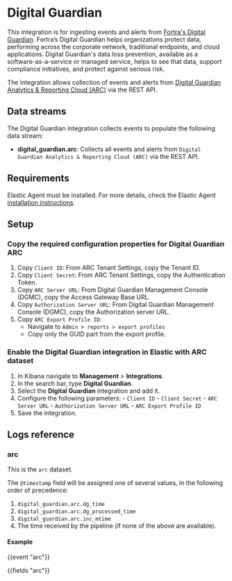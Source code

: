 # Digital Guardian

This integration is for ingesting events and alerts from [Fortra's Digital Guardian](https://www.digitalguardian.com/). Fortra’s Digital Guardian helps organizations protect data, performing across the corporate network, traditional endpoints, and cloud applications. Digital Guardian's data loss prevention, available as a software-as-a-service or managed service, helps to see that data, support compliance initiatives, and protect against serious risk. 

The integration allows collection of events and alerts from [Digital Guardian Analytics & Reporting Cloud (ARC)](https://www.digitalguardian.com/blog/new-dawn-dlp-digital-guardian-releases-its-analytics-reporting-cloud-arc) via the REST API.

## Data streams

The Digital Guardian integration collects events to populate the following data stream:

- **digital_guardian.arc**: Collects all events and alerts from `Digital Guardian Analytics & Reporting Cloud (ARC)` via the REST API.

## Requirements

Elastic Agent must be installed. For more details, check the Elastic Agent [installation instructions](docs-content://reference/fleet/install-elastic-agents.md).

## Setup

### Copy the required configuration properties for Digital Guardian ARC 

1. Copy `Client ID`: From ARC Tenant Settings, copy the Tenant ID.
2. Copy `Client Secret`: From ARC Tenant Settings, copy the Authentication Token.
3. Copy `ARC Server URL`: From Digital Guardian Management Console (DGMC), copy the Access Gateway Base URL.
4. Copy `Authorization Server URL`: From Digital Guardian Management Console (DGMC), copy the Authorization server URL.
5. Copy `ARC Export Profile ID`: 
    - Navigate to `Admin > reports > export profiles`
    - Copy only the GUID part from the export profile.

### Enable the Digital Guardian integration in Elastic with ARC dataset

1. In Kibana navigate to **Management** > **Integrations**.
2. In the search bar, type **Digital Guardian**.
3. Select the **Digital Guardian** integration and add it.
4. Configure the following parameters:
        - `Client ID`
        - `Client Secret`
        - `ARC Server URL`
        - `Authorization Server URL`
        - `ARC Export Profile ID`
5. Save the integration.

## Logs reference

### arc

This is the `arc` dataset.

The `@timestamp` field will be assigned one of several values, in the following order of precedence:
1. `digital_guardian.arc.dg_time`
2. `digital_guardian.arc.dg_processed_time`
3. `digital_guardian.arc.inc_mtime`
4. The time received by the pipeline (if none of the above are available).

#### Example

{{event "arc"}}

{{fields "arc"}}
